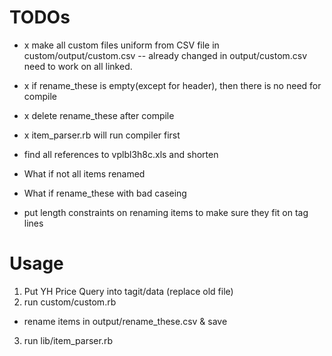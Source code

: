 # TODOs

- x make all custom files uniform from CSV file  in custom/output/custom.csv
-- already changed in output/custom.csv need to work on all linked.
- x if rename_these is empty(except for header), then there is no need for compile
- x delete rename_these after compile
- x item_parser.rb will run compiler first
-  find all references to vplbl3h8c.xls and shorten

- What if not all items renamed
- What if rename_these with bad caseing
- put length constraints on renaming items to make sure they fit on tag lines 


# Usage
1. Put YH Price Query into tagit/data (replace old file)
2. run custom/custom.rb
  - rename items in output/rename_these.csv & save
3. run lib/item_parser.rb
